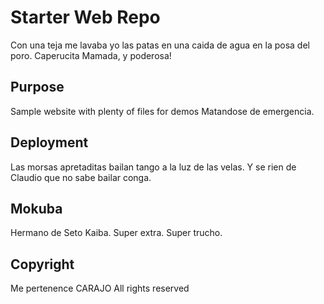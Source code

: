 # Starter Web Repo

Con una teja me lavaba yo las patas en una caida de agua
en la posa del poro. Caperucita Mamada, y poderosa!

## Purpose

Sample website with plenty of files for demos
Matandose de emergencia.

## Deployment

Las morsas apretaditas bailan tango a la luz de las velas.
Y se rien de Claudio que no sabe bailar conga.

## Mokuba

Hermano de Seto Kaiba. Super extra.
Super trucho.

## Copyright

Me pertenence CARAJO
All rights reserved